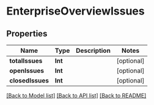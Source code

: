 # EnterpriseOverviewIssues

## Properties
Name | Type | Description | Notes
------------ | ------------- | ------------- | -------------
**totalIssues** | **Int** |  | [optional] 
**openIssues** | **Int** |  | [optional] 
**closedIssues** | **Int** |  | [optional] 

[[Back to Model list]](../README.md#documentation-for-models) [[Back to API list]](../README.md#documentation-for-api-endpoints) [[Back to README]](../README.md)


